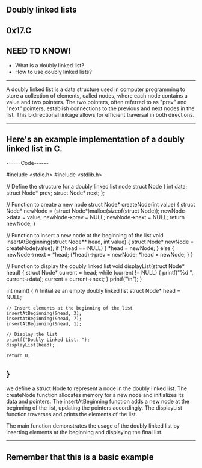 Doubly linked lists
--------------------
0x17.C
------

NEED TO KNOW!
-------------

* What is a doubly linked list?
* How to use doubly linked lists?
--------------------------------------------------

A doubly linked list is a data structure used in computer programming to store a collection of elements, called nodes, where each node contains a value and two pointers. The two pointers, often referred to as "prev" and "next" pointers, establish connections to the previous and next nodes in the list. This bidirectional linkage allows for efficient traversal in both directions.

------------------------------------------------------------------
Here's an example implementation of a doubly linked list in C.
------------------------------------------------------------------
------Code------

#include <stdio.h>
#include <stdlib.h>

// Define the structure for a doubly linked list node
struct Node {
    int data;
    struct Node* prev;
    struct Node* next;
};

// Function to create a new node
struct Node* createNode(int value) {
    struct Node* newNode = (struct Node*)malloc(sizeof(struct Node));
    newNode->data = value;
    newNode->prev = NULL;
    newNode->next = NULL;
    return newNode;
}

// Function to insert a new node at the beginning of the list
void insertAtBeginning(struct Node** head, int value) {
    struct Node* newNode = createNode(value);
    if (*head == NULL) {
        *head = newNode;
    } else {
        newNode->next = *head;
        (*head)->prev = newNode;
        *head = newNode;
    }
}

// Function to display the doubly linked list
void displayList(struct Node* head) {
    struct Node* current = head;
    while (current != NULL) {
        printf("%d ", current->data);
        current = current->next;
    }
    printf("\n");
}

int main() {
    // Initialize an empty doubly linked list
    struct Node* head = NULL;

    // Insert elements at the beginning of the list
    insertAtBeginning(&head, 3);
    insertAtBeginning(&head, 7);
    insertAtBeginning(&head, 1);

    // Display the list
    printf("Doubly Linked List: ");
    displayList(head);

    return 0;
}
---------------------------------------------------------------------------------

we define a struct Node to represent a node in the doubly linked list. The createNode function allocates memory for a new node and initializes its data and pointers. The insertAtBeginning function adds a new node at the beginning of the list, updating the pointers accordingly. The displayList function traverses and prints the elements of the list.

The main function demonstrates the usage of the doubly linked list by inserting elements at the beginning and displaying the final list.

------------------------------------------------------------------
Remember that this is a basic example
---------------------------------------------------------------------------------------
